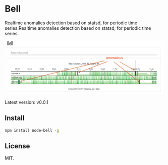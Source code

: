 Bell
====

Realtime anomalies detection based on statsd, for periodic time series.Realtime anomalies detection based on statsd, for periodic time series.

![](snap.png)


Latest version: v0.0.1

Install
-------

```bash
npm install node-bell -g
```

License
--------

MIT.

